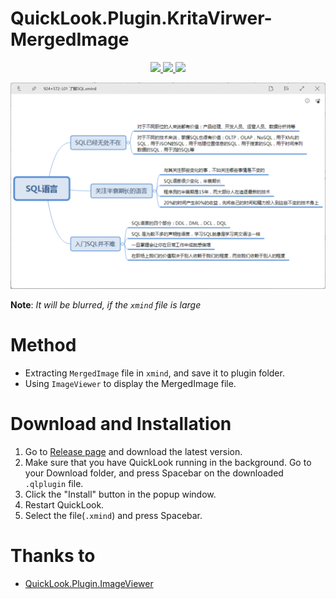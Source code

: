 # QuickLook.Plugin.KritaVirwer-MergedImage
<p align="center">
    <a href="https://github.com/zhangkaihua88" alt="开发者">
        <img src="https://img.shields.io/badge/开发者-幻华-blue?logo=github">
    </a>
    <a href="https://github.com/zhangkaihua88/QuickLook.Plugin.KritaVirwer-MergedImage" alt="GitHub all releases">
        <img src="https://img.shields.io/github/downloads/zhangkaihua88/QuickLook.Plugin.KritaVirwer-MergedImage/total?color=success">
    </a>
    <a href="https://github.com/zhangkaihua88/QuickLook.Plugin.KritaVirwer-MergedImage/releases" alt="GitHub release (latest by date)">
        <img src="https://img.shields.io/github/v/release/zhangkaihua88/QuickLook.Plugin.KritaVirwer-MergedImage">
    </a>
</p> 

![](image/Screenshot.png)

**Note**: *It will be blurred, if the `xmind` file is large*

# Method
- Extracting `MergedImage` file in `xmind`, and save it to plugin folder.
- Using `ImageViewer` to display the MergedImage file.

# Download and Installation
1. Go to [Release page](https://github.com/zhangkaihua88/QuickLook.Plugin.KritaVirwer-MergedImage/releases) and download the latest version.
2. Make sure that you have QuickLook running in the background. Go to your Download folder, and press Spacebar on the downloaded `.qlplugin` file.
3. Click the "Install" button in the popup window.
4. Restart QuickLook.
5. Select the file(`.xmind`) and press Spacebar.



# Thanks to
- [QuickLook.Plugin.ImageViewer](https://github.com/QL-Win/QuickLook/)